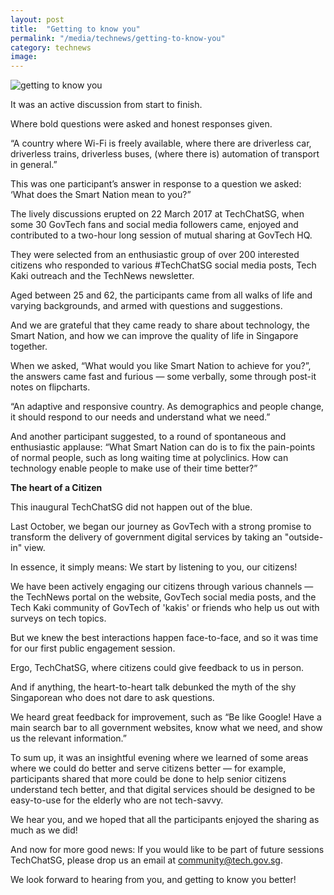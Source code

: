 ```yaml
---
layout: post
title:  "Getting to know you"
permalink: "/media/technews/getting-to-know-you"
category: technews
image: 
---
```


![getting to know you]({{site.baseurl}}/images/technews/getting-to-know-you-part-1.jpg)

It was an active discussion from start to finish.

Where bold questions were asked and honest responses given. 

“A country where Wi-Fi is freely available, where there are driverless car, driverless trains, driverless buses, (where there is) automation of transport in general.”

This was one participant’s answer in response to a question we asked: ‘What does the Smart Nation mean to you?”

The lively discussions erupted on 22 March 2017 at TechChatSG, when some 30 GovTech fans and social media followers came, enjoyed and contributed to a two-hour long session of mutual sharing at GovTech HQ.

They were selected from an enthusiastic group of over 200 interested citizens who responded to various #TechChatSG social media posts, Tech Kaki outreach and the TechNews newsletter.

Aged between 25 and 62, the participants came from all walks of life and varying backgrounds, and armed with questions and suggestions.

And we are grateful that they came ready to share about technology, the Smart Nation, and how we can improve the quality of life in Singapore together.

When we asked, “What would you like Smart Nation to achieve for you?”, the answers came fast and furious — some verbally, some through post-it notes on flipcharts.

“An adaptive and responsive country. As demographics and people change, it should respond to our needs and understand what we need.”

And another participant suggested, to a round of spontaneous and enthusiastic applause: “What Smart Nation can do is to fix the pain-points of normal people, such as long waiting time at polyclinics. How can technology enable people to make use of their time better?”


**The heart of a Citizen**

This inaugural TechChatSG did not happen out of the blue.

Last October, we began our journey as GovTech with a strong promise to transform the delivery of government digital services by taking an "outside-in" view.

In essence, it simply means: We start by listening to you, our citizens!

We have been actively engaging our citizens through various channels — the TechNews portal on the website, GovTech social media posts, and the Tech Kaki community of GovTech of 'kakis' or friends who help us out with surveys on tech topics.

But we knew the best interactions happen face-to-face, and so it was time for our first public engagement session.

Ergo, TechChatSG, where citizens could give feedback to us in person.

And if anything, the heart-to-heart talk debunked the myth of the shy Singaporean who does not dare to ask questions.

We heard great feedback for improvement, such as “Be like Google! Have a main search bar to all government websites, know what we need, and show us the relevant information.”

To sum up, it was an insightful evening where we learned of some areas where we could do better and serve citizens better — for example, participants shared that more could be done to help senior citizens understand tech better, and that digital services should be designed to be easy-to-use for the elderly who are not tech-savvy.

We hear you, and we hoped that all the participants enjoyed the sharing as much as we did!

And now for more good news: If you would like to be part of future sessions TechChatSG, please drop us an email at community@tech.gov.sg.

We look forward to hearing from you, and getting to know you better!
